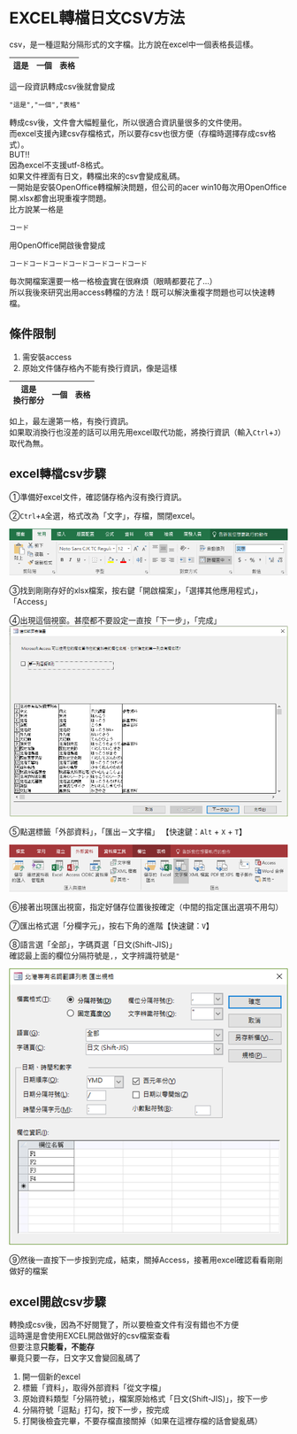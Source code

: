 # EXCEL轉檔日文CSV方法

csv，是一種逗點分隔形式的文字檔。比方說在excel中一個表格長這樣。

|這是|一個|表格|
|----|---|---|

這一段資訊轉成csv後就會變成

```
"這是","一個","表格"
```

轉成csv後，文件會大幅輕量化，所以很適合資訊量很多的文件使用。  
而excel支援內建csv存檔格式，所以要存csv也很方便（存檔時選擇存成csv格式）。  
BUT!!  
因為excel不支援utf-8格式。  
如果文件裡面有日文，轉檔出來的csv會變成亂碼。  
一開始是安裝OpenOffice轉檔解決問題，但公司的acer win10毎次用OpenOffice開.xlsx都會出現重複字問題。  
比方說某一格是

```
コード
```
用OpenOffice開啟後會變成

```
コードコードコードコードコードコードコード
```

毎次開檔案還要一格一格檢査實在很麻煩（眼睛都要花了…）  
所以我後來研究出用access轉檔的方法！既可以解決重複字問題也可以快速轉檔。

## 條件限制

1. 需安裝access
2. 原始文件儲存格內不能有換行資訊，像是這樣

|這是<br>換行部分|一個|表格|
|----|---|---|

如上，最左邊第一格，有換行資訊。  
如果取消換行也沒差的話可以用先用excel取代功能，將換行資訊（輸入`Ctrl`+`J`）取代為無。

## excel轉檔csv步驟

①準備好excel文件，確認儲存格內沒有換行資訊。

②`Ctrl`+`A`全選，格式改為「文字」，存檔，關閉excel。

![](https://raw.githubusercontent.com/ianchen0419/notes/master/img/EXCEL%E8%BD%89%E6%AA%94%E6%97%A5%E6%96%87CSV%E6%96%B9%E6%B3%95/01.png)

③找到剛剛存好的xlsx檔案，按右鍵「開啟檔案」，「選擇其他應用程式」，「Access」

④出現這個視窗。甚麼都不要設定一直按「下一步」，「完成」
![](https://raw.githubusercontent.com/ianchen0419/notes/master/img/EXCEL%E8%BD%89%E6%AA%94%E6%97%A5%E6%96%87CSV%E6%96%B9%E6%B3%95/02.png)

⑤點選標籤「外部資料」，「匯出－文字檔」 【快速鍵：`Alt` + `X` + `T`】

![](https://raw.githubusercontent.com/ianchen0419/notes/master/img/EXCEL%E8%BD%89%E6%AA%94%E6%97%A5%E6%96%87CSV%E6%96%B9%E6%B3%95/03.png)

⑥接著出現匯出視窗，指定好儲存位置後按確定（中間的指定匯出選項不用勾）

⑦匯出格式選「分欄字元」，按右下角的進階【快速鍵：`V`】

⑧語言選「全部」，字碼頁選「日文(Shift-JIS)」  
確認最上面的欄位分隔符號是`,`，文字辨識符號是`"`

![](https://raw.githubusercontent.com/ianchen0419/notes/master/img/EXCEL%E8%BD%89%E6%AA%94%E6%97%A5%E6%96%87CSV%E6%96%B9%E6%B3%95/04.png)

⑨然後一直按下一步按到完成，結束，關掉Access，接著用excel確認看看剛剛做好的檔案

## excel開啟csv步驟

轉換成csv後，因為不好閱覽了，所以要檢查文件有沒有錯也不方便  
這時還是會使用EXCEL開啟做好的csv檔案查看  
但要注意**只能看，不能存**  
畢竟只要一存，日文字又會變回亂碼了

1. 開一個新的excel
2. 標籤「資料」，取得外部資料「從文字檔」
3. 原始資料類型「分隔符號」，檔案原始格式「日文(Shift-JIS)」，按下一步
4. 分隔符號「逗點」打勾，按下一步，按完成
5. 打開後檢査完畢，不要存檔直接關掉（如果在這裡存檔的話會變亂碼）


